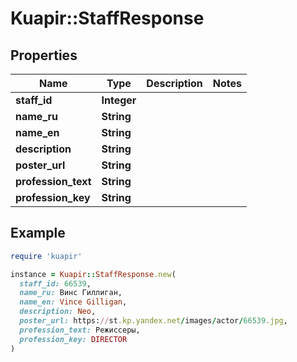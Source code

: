 # Kuapir::StaffResponse

## Properties

| Name | Type | Description | Notes |
| ---- | ---- | ----------- | ----- |
| **staff_id** | **Integer** |  |  |
| **name_ru** | **String** |  |  |
| **name_en** | **String** |  |  |
| **description** | **String** |  |  |
| **poster_url** | **String** |  |  |
| **profession_text** | **String** |  |  |
| **profession_key** | **String** |  |  |

## Example

```ruby
require 'kuapir'

instance = Kuapir::StaffResponse.new(
  staff_id: 66539,
  name_ru: Винс Гиллиган,
  name_en: Vince Gilligan,
  description: Neo,
  poster_url: https://st.kp.yandex.net/images/actor/66539.jpg,
  profession_text: Режиссеры,
  profession_key: DIRECTOR
)
```

